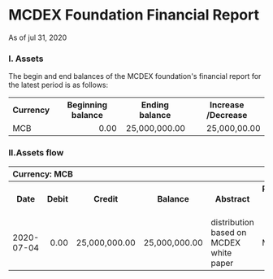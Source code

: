 # MCDEX Foundation Financial Report
As of jul 31, 2020
### I. Assets
The begin and end balances of the MCDEX foundation's financial report for the latest period is as follows:

<table>
    <tr>
        <th rowspan="1">Currency</th>
        <th>Beginning balance </th>
        <th>Ending balance</th>
        <th>Increase /Decrease</th>
    </tr>
    <tr>
        <td rowspan="1">MCB</td>
        <td align="right">0.00</td>
        <td align="right">25,000,000.00</td>
        <td align="right">25,000,00.00</td>  
    </tr>
 </table>
 
### II.Assets flow
<table>
    <tr>
        <th colspan="7" align="left">Currency: MCB</th>
    </tr> 
    <tr>
        <th rowspan="1">Date</th>
        <th>Debit </th>
        <th>Credit </th>
        <th>Balance</th>
        <th>Abstract</th>
        <th>Reciprocal account name </th>
        <th>Transaction Hash</th>
    </tr>
    <tr>
        <td rowspan="1">2020-07-04</td>
        <td align="right">0.00</td>
        <td align="right">25,000,000.00</td>
        <td align="right">25,000,000.00</td>
        <td>distribution based on MCDEX white paper</td>
        <td>MCDEX</td>
        <td> <a href="https://etherscan.io/address/tx/0x66cb564e963faa8498cfee3a78e76bafc43c71c769ab2cde77ea67c29c382399">0x66cb******2399</a></td>
    </tr>
   </table>
